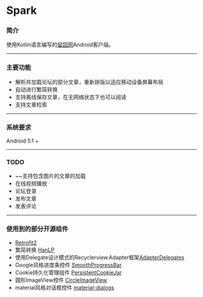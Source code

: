 # Spark

### 简介 ###

使用Kotlin语言编写的[留园网](https://www.6park.com)Android客户端。

---
### 主要功能 ###

+ 解析并加载论坛的部分文章，重新排版以适应移动设备屏幕布局
+ 自动进行繁简转换
+ 支持离线保存文章，在无网络状态下也可以阅读
+ 支持文章检索

---
### 系统要求 ###

Android 5.1 +


---
### TODO ###

+ ~~支持包含图片的文章的加载
+ 在线视频播放
+ 论坛登录
+ 发布文章
+ 发表评论

---
### 使用到的部分开源组件 ###

+ [Retrofit2](https://github.com/square/retrofit)
+ 繁简转换 [HanLP](https://github.com/hankcs/HanLP)
+ 使用Delegate设计模式的Recyclerview.Adapter框架[AdapterDelegates](https://github.com/sockeqwe/AdapterDelegates)
+ Google风格进度条控件 [SmoothProgressBar](https://github.com/castorflex/SmoothProgressBar)
+ Cookie持久化管理组件 [PersistentCookieJar](https://github.com/franmontiel/PersistentCookieJar)
+ 圆形ImageView控件 [CircleImageView](https://github.com/hdodenhof/CircleImageView)
+ material风格对话框控件 [material-dialogs](https://github.com/afollestad/material-dialogs)
